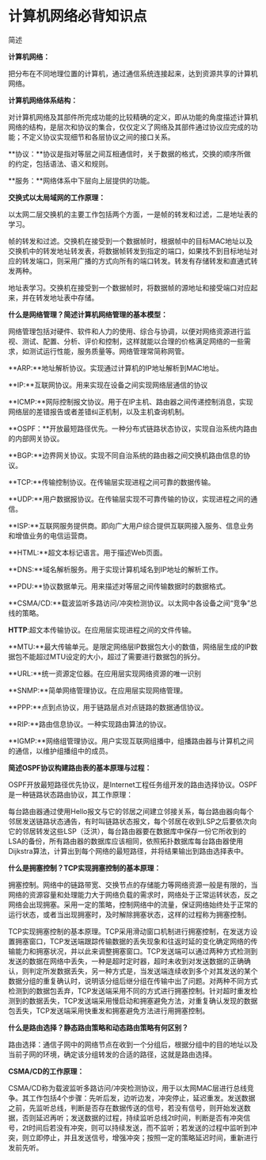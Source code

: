 # 计算机网络必背知识点

简述

**计算机网络：**

把分布在不同地理位置的计算机，通过通信系统连接起来，达到资源共享的计算机网络。

**计算机网络体系结构：**

对计算机网络及其部件所完成功能的比较精确的定义，即从功能的角度描述计算机网络的结构，是层次和协议的集合，仅仅定义了网络及其部件通过协议应完成的功能；不定义协议实现细节和各层协议之间的接口关系。

**协议：**协议是指对等层之间互相通信时，关于数据的格式，交换的顺序所做的约定，包括语法、语义和规则。

**服务：**网络体系中下层向上层提供的功能。

**交换式以太局域网的工作原理：**

以太网二层交换机的主要工作包括两个方面，一是帧的转发和过滤，二是地址表的学习。

帧的转发和过滤。交换机在接受到一个数据帧时，根据帧中的目标MAC地址以及交换机中的转发地址转发表，将数据帧转发到指定的端口，如果找不到目标地址对应的转发端口，则采用广播的方式向所有的端口转发。转发有存储转发和直通式转发两种。

地址表学习。交换机在接受到一个数据帧时，将数据帧的源地址和接受端口对应起来，并在转发地址表中存储。

**什么是网络管理？简述计算机网络管理的基本模型：**

网络管理包括对硬件、软件和人力的使用、综合与协调，以便对网络资源进行监视、测试、配置、分析、评价和控制，这样就能以合理的价格满足网络的一些需求，如测试运行性能，服务质量等。网络管理常简称网管。

**ARP:**地址解析协议。实现通过计算机的IP地址解析到MAC地址。

**IP:**互联网协议。用来实现在设备之间实现网络层通信的协议

**ICMP:**网际控制报文协议。用于在IP主机、路由器之间传递控制消息，实现网络层的差错报告或者差错纠正机制，以及主机查询机制。

**OSPF：**开放最短路径优先。一种分布式链路状态协议，实现自治系统内路由的内部网关协议。

**BGP:**边界网关协议。实现不同自治系统的路由器之间交换机路由信息的协议。

**TCP:**传输控制协议。在传输层实现进程之间可靠的数据传输。

**UDP:**用户数据报协议。在传输层实现不可靠传输的协议，实现进程之间的通信。

**ISP:**互联网服务提供商。即向广大用户综合提供互联网接入服务、信息业务和增值业务的电信运营商。

**HTML:**超文本标记语言。用于描述Web页面。

**DNS:**域名解析服务。用于实现计算机域名到IP地址的解析工作。

**PDU:**协议数据单元。用来描述对等层之间传输数据时的数据格式。

**CSMA/CD:**载波监听多路访问/冲突检测协议。以太网中各设备之间“竞争”总线的策略。

**HTTP**:超文本传输协议。在应用层实现进程之间的文件传输。

**MTU:**最大传输单元。是限定网络层IP数据包大小的数值，网络层生成的IP数据包不能超过MTU设定的大小，超过了需要进行数据包的拆分。

**URL:**统一资源定位器。在应用层实现网络资源的唯一识别

**SNMP:**简单网络管理协议。在应用层实现网络管理。

**PPP:**点到点协议，用于链路层点对点链路的数据通信协议。

**RIP:**路由信息协议。一种实现路由算法的协议。

**IGMP:**网络组管理协议。用户实现互联网组播中，组播路由器与计算机之间的通信，以维护组播组中的成员。

**简述OSPF协议构建路由表的基本原理与过程：**

OSPF开放最短路径优先协议，是Internet工程任务组开发的路由选择协议。OSPF是一种链路状态路由协议，其工作原理：

每台路由器通过使用Hello报文与它的邻居之间建立邻接关系，每台路由器向每个邻居发送链路状态通告，有时叫链路状态报文，每个邻居在收到LSP之后要依次向它的邻居转发这些LSP（泛洪），每台路由器要在数据库中保存一份它所收到的LSA的备份，所有路由器的数据库应该相同，依照拓扑数据库每台路由器使用Dijkstra算法，计算出到每个网络的最短路径，并将结果输出到路由选择表中。

**什么是拥塞控制？TCP实现拥塞控制的基本原理：**

拥塞控制。网络中的链路带宽、交换节点的存储能力等网络资源一般是有限的，当网络的资源容量和处理能力大于网络负载的需求时，网络处于正常运转状态，反之网络会出现拥塞。采用一定的策略，控制网络中的流量，保证网络始终处于正常的运行状态，或者当出现拥塞时，及时解除拥塞状态，这样的过程称为拥塞控制。

TCP实现拥塞控制的基本原理。TCP采用滑动窗口机制进行拥塞控制，在发送方设置拥塞窗口，TCP发送端跟踪传输数据的丢失现象和往返时延的变化确定网络的传输能力和拥塞状况，并以此来调整拥塞窗口。TCP发送端可以通过两种方式检测到发送的数据在网络中丢失，一种是超时定时器，超时未收到对发送数据的正确确认，则判定所发数据丢失，另一种方式是，当发送端连续收到多个对其发送的某个数据分组的重复确认时，说明该分组后继分组在传输中出了问题。对两种不同方式检测到的数据包丢弃，TCP发送端采用不同的方式进行拥塞控制。针对超时重发检测到的数据丢失，TCP发送端采用慢启动和拥塞避免方法，对重复确认发现的数据包丢失，TCP发送端采用快重发和拥塞避免方法进行用拥塞控制。

**什么是路由选择？静态路由策略和动态路由策略有何区别？**

路由选择：通信子网中的网络节点在收到一个分组后，根据分组中的目的地址以及当前子网的环境，确定该分组转发的合适的路径，这就是路由选择。

**CSMA/CD的工作原理：**

CSMA/CD称为载波监听多路访问/冲突检测协议，用于以太网MAC层进行总线竞争。其工作包括4个步骤：先听后发，边听边发，冲突停止，延迟重发。发送数据之前，先监听总线，判断是否存在数据传送的信号，若没有信号，则开始发送数据，否则延迟再听；发送数据的过程，持续监听总线2t时间，判断是否有冲突信号，2t时间后若没有冲突，则可以持续发送，而不监听；若发送的过程中监听到冲突，则立即停止，并且发送信号，增强冲突；按照一定的策略延迟时间，重新进行发前先听。